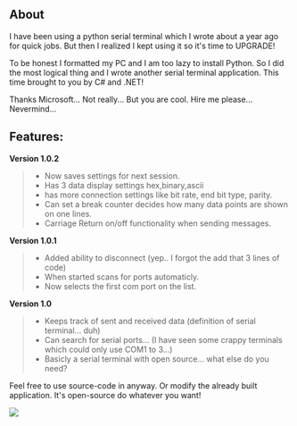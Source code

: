 About
-------------
I have been using a python serial terminal which I wrote about a year ago for quick jobs. But then I realized I kept using it so it's time to UPGRADE!

To be honest I formatted my PC and I am too lazy to install Python. So I did the most logical thing and I wrote another serial terminal application. This time brought to you by C# and .NET!

Thanks Microsoft... Not really... But you are cool. Hire me please... Nevermind...

Features:
-------------
**Version 1.0.2**
> - Now saves settings for next session.
> - Has 3 data display settings hex,binary,ascii
> - has more connection settings like bit rate, end bit type, parity.
> - Can set a break counter decides how many data points are shown on one lines.
> - Carriage Return on/off functionality when sending messages.


**Version 1.0.1**
> - Added ability to disconnect (yep.. I forgot the add that 3 lines of code)
> - When started scans for ports automaticly.
> - Now selects the first com port on the list.

**Version 1.0**
> - Keeps track of sent and received data (definition of serial terminal... duh)
> - Can search for serial ports... (I have seen some crappy terminals which could only use COM1 to 3...)
> - Basicly a serial terminal with open source... what else do you need?
 

Feel free to use source-code in anyway. Or modify the already built application. It's open-source do whatever you want!

![](https://cdn.meme.am/instances/65480893.jpg)
